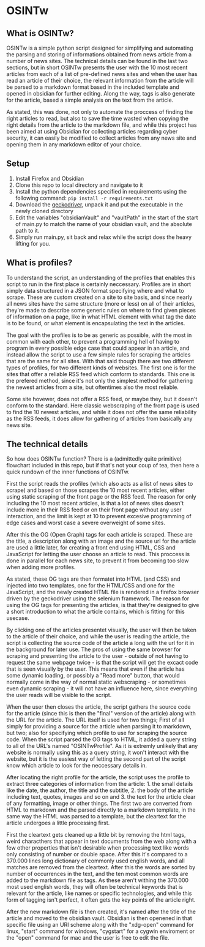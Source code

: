 # OSINTw

## What is OSINTw?
OSINTw is a simple python script designed for simplifying and automating the
parsing and storing of informations obtained from news article from a number of
news sites. The technical details can be found in the last two sections, but in
short OSINTw presents the user with the 10 most recent articles from each of a
list of pre-defined news sites and when the user has read an article of their
choice, the relevant information from the article will be parsed to a markdown
format based in the included template and opened in obsidian for further editing.
Along the way, tags is also generate for the article, based a simple analysis on
the text from the article.

As stated, this was done, not only to automate the proccess of finding the right
articles to read, but also to save the time wasted when copying the right
details from the article to the markdown file, and while this project has been
aimed at using Obsidian for collecting articles regarding cyber security, it can
easily be modified to collect articles from any news site and opening them in
any markdown editor of your choice.

## Setup
1. Install Firefox and Obsidian
2. Clone this repo to local directory and navigate to it
3. Install the python dependencies specified in requirements using the following
   command:
   `pip install -r requirements.txt`
4. Download the [geckodriver](https://github.com/mozilla/geckodriver/releases),
   unpack it and put the executable in the newly cloned directory
6. Edit the variables "obsidianVault" and "vaultPath" in the start of the start
   of main.py to match the name of your obsidian vault, and the absolute path
   to it.
7. Simply run main.py, sit back and relax while the script does the heavy
   lifting for you.


## What is profiles?
To understand the script, an understanding of the profiles that enables this
script to run in the first place is certainly neccessary. Profiles are in short
simply data structured in a JSON format specifying where and what to scrape.
These are custom created on a site to site basis, and since nearly all news
sites have the same structure (more or less) on all of their articles, they're
made to describe some generic rules on where to find given pieces of information
on a page, like in what HTML element with what tag the date is to be found, or
what element is encapsulating the text in the articles.

The goal with the profiles is to be as generic as possible, with the most in
common with each other, to prevent a programming hell of having to program in
every possible edge case that could appear in an article, and instead allow the
script to use a few simple rules for scraping the articles that are the same for
all sites. With that said though there are two different types of profiles, for
two different kinds of websites. The first one is for the sites that offer a
reliable RSS feed which conform to standards. This one is the prefered method,
since it's not only the simplest method for gathering the newest articles from a
site, but oftentimes also the most reliable.

Some site hovewer, does not offer a RSS feed, or maybe they, but it doesn't
conform to the standard. Here classic webscraping of the front page is used to
find the 10 newest articles, and while it does not offer the same reliability as
the RSS feeds, it does allow for gathering of articles from basically any
news site.

## The technical details
So how does OSINTw function? There is a (admittedly quite primitive) flowchart
included in this repo, but if that's not your coup of tea, then here a quick
rundown of the inner functions of OSINTw.

First the script reads the profiles (which also acts as a list of news sites to
scrape) and based on those scrapes the 10 most recent articles, either using
static scraping of the front page or the RSS feed. The reason for only including
the 10 most recent articles, is that a lot of news sites doesn't include more in
their RSS feed or on their front page without any user interaction, and the limit
is kept at 10 to prevent excesive programming of edge cases and worst case a severe
overweight of some sites.

After this the OG (Open Graph) tags for each article is scraped. These are the
title, a description along with an image and the source url for the article are
used a little later, for creating a front end using HTML, CSS and JavaScript for
letting the user choose an article to read. This proccess is done in parallel for
each news site, to prevent it from becoming too slow when adding more profiles.

As stated, these OG tags are then formatet into HTML (and CSS) and injected into
two templates, one for the HTML/CSS and one for the JavaScript, and the newly
created HTML file is rendered in a firefox browser driven by the geckodriver
using the selenium framework. The reason for using the OG tags for presenting
the articles, is that they're designed to give a short introduction to what the
article contains, which is fitting for this usecase.

By clicking one of the articles presentet visually, the user will then be taken
to the article of their choice, and while the user is reading the article, the
script is collecting the source code of the article a long with the url for it
in the background for later use. The pros of using the same browser for scraping
and presenting the article to the user - outside of not having to request the
same webpage twice - is that the script will get the excact code that is seen
visually by the user. This means that even if the article has some dynamic
loading, or possibly a "Read more" button, that would normally come in the way
of normal static webscraping - or sometimes even dynamic scraping - it will not
have an influence here, since everything the user reads will be visible to the
script.

When the user then closes the article, the script gathers the source code for
the article (since this is then the "final" version of the article) along with
the URL for the article. The URL itself is used for two things; First of all
simply for providing a source for the article when parsing it to markdown, but
two; also for specifying which profile to use for scraping the source code. When
the script parsed the OG tags to HTML, it added a query string to all of the
URL's named "OSINTwProfile". As it is extremly unlikely that any website is
normally using this as a query string, it won't interact with the website, but
it is the easiest way of letting the second part of the script know which
article to look for the neccessary details in.

After locating the right profile for the article, the script uses the profile to
extract three categories of information from the article: 1. the small details
like the date, the author, the title and the subtitle, 2. the body of the
article including text, quotes, images and so on and 3. the text for the
article clear of any formatting, image or other things. The first two are
converted from HTML to markdown and the parsed directly to a markdown template,
in the same way the HTML was parsed to a template, but the cleartext for the article
undergoes a little processing first.

First the cleartext gets cleaned up a little bit by removing the html tags, weird
characthers that appear in text documents from the web along with a few other
properties that isn't desirable when processing text like words only consisting
of number or double space. After this it's compared to a 370.000 lines long
dictionary of commonly used english words, and all matches are removed from the
cleartext. After this the words are sorted by number of occurrences in the text,
and the ten most common words are added to the markdown file as tags. As these
aren't withing the 370.000 most used english words, they will often be technical
keywords that is relevant for the article, like names or specific technologies,
and while this form of tagging isn't perfect, it often gets the key points of
the article right.

After the new markdown file is then created, it's named after the title of the
article and moved to the obsidian vault. Obsidian is then openened in that
specific file using an URI scheme along with the "xdg-open" command for linux,
"start" command for windows, "cygstart" for a cygwin enviroment or the "open"
command for mac and the user is free to edit the file.

